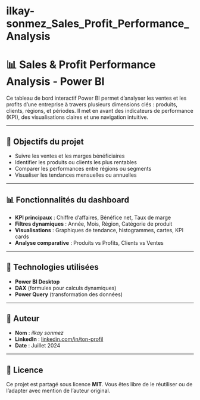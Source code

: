 # ilkay-sonmez_Sales_Profit_Performance_Analysis
# 📊 Sales & Profit Performance Analysis - Power BI

Ce tableau de bord interactif Power BI permet d’analyser les ventes et les profits d’une entreprise à travers plusieurs dimensions clés : produits, clients, régions, et périodes. Il met en avant des indicateurs de performance (KPI), des visualisations claires et une navigation intuitive.

---

## 🎯 Objectifs du projet

- Suivre les ventes et les marges bénéficiaires
- Identifier les produits ou clients les plus rentables
- Comparer les performances entre régions ou segments
- Visualiser les tendances mensuelles ou annuelles

---



## 📊 Fonctionnalités du dashboard

- **KPI principaux** : Chiffre d’affaires, Bénéfice net, Taux de marge
- **Filtres dynamiques** : Année, Mois, Région, Catégorie de produit
- **Visualisations** : Graphiques de tendance, histogrammes, cartes, KPI cards
- **Analyse comparative** : Produits vs Profits, Clients vs Ventes

---

## 🧰 Technologies utilisées

- **Power BI Desktop**
- **DAX** (formules pour calculs dynamiques)
- **Power Query** (transformation des données)

---

## 👤 Auteur

- **Nom** : *ilkay sonmez*
- **LinkedIn** : [linkedin.com/in/ton-profil](https://linkedin.com/in/...)
- **Date** : Juillet 2024

---

## 📄 Licence

Ce projet est partagé sous licence **MIT**. Vous êtes libre de le réutiliser ou de l’adapter avec mention de l’auteur original.
